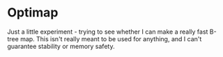 # Optimap

Just a little experiment - trying to see whether I can make a really fast B-tree map. This isn't really meant to be used for anything, and I can't guarantee stability or memory safety.

